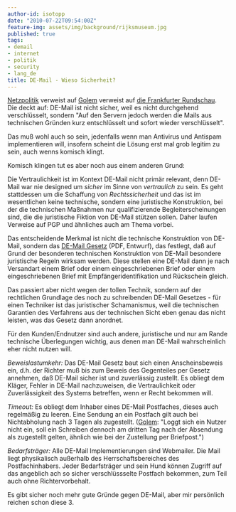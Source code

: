 ```yaml
---
author-id: isotopp
date: "2010-07-22T09:54:00Z"
feature-img: assets/img/background/rijksmuseum.jpg
published: true
tags:
- demail
- internet
- politik
- security
- lang_de
title: DE-Mail - Wieso Sicherheit?
---
```

[Netzpolitik](http://www.netzpolitik.org/2010/de-mail-freund-liest-mit/) verweist auf 
[Golem](http://www.golem.de/1007/76609.html) verweist auf 
[die Frankfurter Rundschau](http://www.fr-online.de/in_und_ausland/wirtschaft/aktuell/2868446_De-Mail-Elektronischer-Kuvertwechsel.html).  
Die deckt auf: DE-Mail ist nicht sicher, weil es nicht durchgehend
verschlüsselt, sondern "Auf den Servern jedoch werden die Mails aus
technischen Gründen kurz entschlüsselt und sofort wieder verschlüsselt".

Das muß wohl auch so sein, jedenfalls wenn man Antivirus und Antispam
implementieren will, insofern scheint die Lösung erst mal grob legitim zu
sein, auch wenns komisch klingt.

Komisch klingen tut es aber noch aus einem anderen Grund: 

Die Vertraulichkeit ist im Kontext DE-Mail nicht primär relevant, denn
DE-Mail war nie designed um _sicher_ im Sinne von _vertraulich_ zu sein. Es
geht stattdessen um die Schaffung von _Rechtssicherheit_ und das ist im
wesentlichen keine technische, sondern eine juristische Konstruktion, bei
der die technischen Maßnahmen nur qualifizierende Begleiterscheinungen sind,
die die juristische Fiktion von DE-Mail stützen sollen. Daher laufen
Verweise auf PGP und ähnliches auch am Thema vorbei.

Das entscheidende Merkmal ist nicht die technische Konstruktion von DE-Mail, sondern das 
[DE-Mail Gesetz](http://www.netzpolitik.org/wp-upload/100702_De-Mail-Gesetz_Referentenentwurf.pdf)
(PDF, Entwurf), das festlegt, daß auf Grund der besonderen technischen
Konstruktion von DE-Mail besondere juristische Regeln wirksam werden. Diese
stellen eine DE-Mail dann je nach Versandart einem Brief oder einem
eingeschriebenen Brief oder einem eingeschriebenen Brief mit
Empfängeridentifikation und Rückschein gleich. 

Das passiert aber nicht wegen der tollen Technik, sondern auf der
rechtlichen Grundlage des noch zu schreibenden DE-Mail Gesetzes - für einen
Techniker ist das juristischer Schamanismus, weil die technischen Garantien
des Verfahrens aus der technischen Sicht eben genau das nicht leisten, was
das Gesetz dann anordnet.

Für den Kunden/Endnutzer sind auch andere, juristische und nur am Rande
technische Überlegungen wichtig, aus denen man DE-Mail wahrscheinlich eher
nicht nutzen will.

_Beweislastumkehr:_ Das DE-Mail Gesetz baut sich einen Anscheinsbeweis ein,
d.h. der Richter muß bis zum Beweis des Gegenteiles per Gesetz annehmen, daß
DE-Mail sicher ist und zuverlässig zustellt. Es obliegt dem Kläger, Fehler
in DE-Mail nachzuweisen, die Vertraulichkeit oder Zuverlässigkeit des
Systems betreffen, wenn er Recht bekommen will.

_Timeout:_ Es obliegt dem Inhaber eines DE-Mail Postfaches, dieses auch
regelmäßig zu leeren. Eine Sendung an ein Postfach gilt auch bei
Nichtabholung nach 3 Tagen als zugestellt. 
([Golem](http://www.golem.de/1007/76387.html): "Loggt sich ein Nutzer nicht
ein, soll ein Schreiben dennoch am dritten Tag nach der Absendung als
zugestellt gelten, ähnlich wie bei der Zustellung per Briefpost.")

_Bedarfsträger:_ Alle DE-Mail Implementierungen sind Webmailer. Die Mail
liegt physikalisch außerhalb des Herrschaftsbereiches des Postfachinhabers.
Jeder Bedarfsträger und sein Hund können Zugriff auf das angeblich ach so
sicher verschlüssselte Postfach bekommen, zum Teil auch ohne
Richtervorbehalt.

Es gibt sicher noch mehr gute Gründe gegen DE-Mail, aber mir persönlich
reichen schon diese 3.
